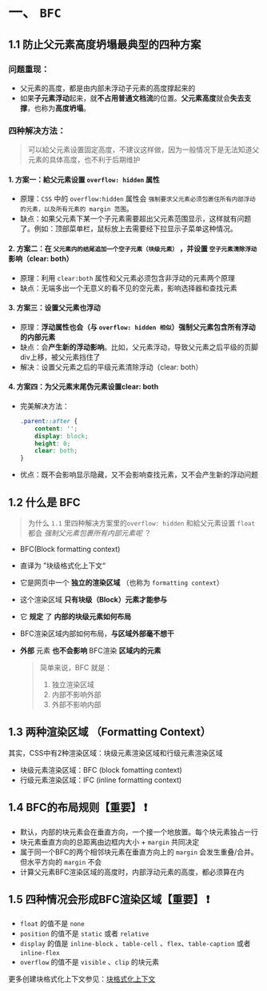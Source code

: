 ﻿# 一、 `BFC`

## 1.1 防止父元素高度坍塌最典型的四种方案

### 问题重现：

* 父元素的高度，都是由内部未浮动子元素的高度撑起来的
* 如果**子元素浮动**起来，就**不占用普通文档流**的位置。**父元素高度**就会**失去支撑**，也称为**高度坍塌**。
  

### 四种解决方法：

> 可以給父元素设置固定高度，不建议这样做，因为一般情况下是无法知道父元素的具体高度，也不利于后期维护



#### 1. 方案一：給父元素设置 `overflow: hidden` 属性

* 原理：`CSS` 中的 `overflow:hidden` 属性会 `强制要求父元素必须包裹住所有内部浮动的元素，以及所有元素的 margin 范围`。
* 缺点：如果父元素下某一个子元素需要超出父元素范围显示，这样就有问题了。例如：顶部菜单栏，鼠标放上去需要经下拉显示子菜单这种情况。

#### 2. 方案二：在 `父元素内的结尾追加一个空子元素（块级元素）` ，并设置 `空子元素清除浮动` 影响（clear: both）

* 原理：利用 `clear:both` 属性和父元素必须包含非浮动的元素两个原理
* 缺点：无端多出一个无意义的看不见的空元素，影响选择器和查找元素

#### 3. 方案三：设置**父元素也浮动**

* 原理：**浮动属性也会（与 `overflow: hidden 相似`）强制父元素包含所有浮动的内部元素**
* 缺点：会**产生新的浮动影响**。比如，父元素浮动，导致父元素之后平级的页脚div上移，被父元素挡住了
* 解决：设置父元素之后的平级元素清除浮动（clear: both）

#### 4. 方案四：为**父元素末尾伪元素设置clear: both**

* 完美解决方法：

  ```css
  .parent::after {
      content: '';
      display: block;
      height: 0;
      clear: both;
  }
  ```

  

* 优点：既不会影响显示隐藏，又不会影响查找元素，又不会产生新的浮动问题



## 1.2 什么是 BFC

> 为什么 `1.1` 里四种解决方案里的`overflow: hidden` 和給父元素设置 `float` 都会 *强制父元素包裹所有内部元素呢* ？

* BFC(Block formatting context)

* 直译为 ”块级格式化上下文“

* 它是网页中一个 **独立的渲染区域** （也称为 `formatting context`）

* 这个渲染区域 **只有块级（Block）元素才能参与**

* 它 **规定** 了 **内部的块级元素如何布局**

* BFC渲染区域内部如何布局，**与区域外部毫不想干**

* **外部** 元素 **也不会影响** BFC渲染 **区域内的元素**

  > 简单来说，BFC 就是：
  >
  > 1. 独立渲染区域
  > 2. 内部不影响外部
  > 3. 外部不影响内部

## 1.3 两种渲染区域 （Formatting Context）

其实，CSS中有2种渲染区域：块级元素渲染区域和行级元素渲染区域

* 块级元素渲染区域：BFC (block fomatting context)
* 行级元素渲染区域：IFC (inline formatting context)

## 1.4 BFC的布局规则【重要】 :heavy_exclamation_mark:

* 默认，内部的块元素会在垂直方向，一个接一个地放置。每个块元素独占一行
* 块元素垂直方向的总距离由边框内大小 + `margin` 共同决定
* 属于同一个BFC的两个相邻块元素在垂直方向上的 `margin` 会发生重叠/合并。但水平方向的 `margin` 不会
* 计算父元素BFC渲染区域的高度时，内部浮动元素的高度，都必须算在内

## 1.5 四种情况会形成BFC渲染区域【重要】 :heavy_exclamation_mark:

* `float` 的值不是 `none`
* `position` 的值不是 `static` 或者 `relative`
* `display` 的值是 `inline-block` 、`table-cell` 、`flex`、`table-caption` 或者 `inline-flex`
* `overflow` 的值不是 `visible` 、`clip` 的块元素

更多创建块格式化上下文参见：[块格式化上下文](https://developer.mozilla.org/zh-CN/docs/Web/Guide/CSS/Block_formatting_context)
